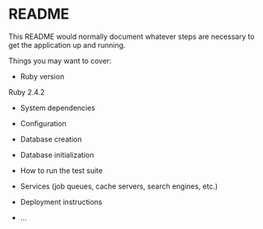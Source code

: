 # README

This README would normally document whatever steps are necessary to get the
application up and running.

Things you may want to cover:

* Ruby version

Ruby 2.4.2

* System dependencies

* Configuration

* Database creation

* Database initialization

* How to run the test suite

* Services (job queues, cache servers, search engines, etc.)

* Deployment instructions

* ...
